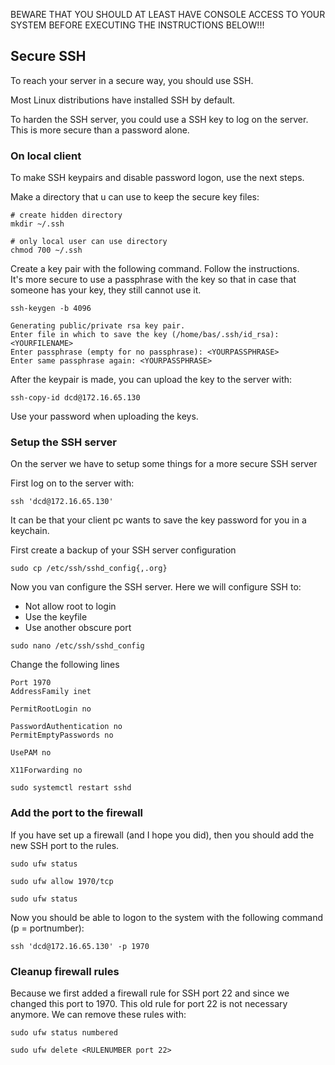 BEWARE THAT YOU SHOULD AT LEAST HAVE CONSOLE ACCESS TO YOUR SYSTEM BEFORE EXECUTING THE INSTRUCTIONS BELOW!!!

## Secure SSH

To reach your server in a secure way, you should use SSH.

Most Linux distributions have installed SSH by default.

To harden the SSH server, you could use a SSH key to log on the server. This is more secure than a password alone.

### On local client

To make SSH keypairs and disable password logon, use the next steps.

Make a directory that u can use to keep the secure key files:

```
# create hidden directory
mkdir ~/.ssh 

# only local user can use directory
chmod 700 ~/.ssh
```

Create a key pair with the following command. Follow the instructions.  
It's more secure to use a passphrase with the key so that in case that someone has your key, they still cannot use it.

```
ssh-keygen -b 4096

Generating public/private rsa key pair.
Enter file in which to save the key (/home/bas/.ssh/id_rsa): <YOURFILENAME>
Enter passphrase (empty for no passphrase): <YOURPASSPHRASE>
Enter same passphrase again: <YOURPASSPHRASE>
```
After the keypair is made, you can upload the key to the server with:

```
ssh-copy-id dcd@172.16.65.130

```

Use your password when uploading the keys.

### Setup the SSH server

On the server we have to setup some things for a more secure SSH server

First log on to the server with:

```
ssh 'dcd@172.16.65.130'
```

It can be that your client pc wants to save the key password for you in a keychain.

First create a backup of your SSH server configuration

```
sudo cp /etc/ssh/sshd_config{,.org}
```

Now you van configure the SSH server.
Here we will configure SSH to:

* Not allow root to login
* Use the keyfile
* Use another obscure port

```
sudo nano /etc/ssh/sshd_config
```

Change the following lines

```
Port 1970
AddressFamily inet

PermitRootLogin no

PasswordAuthentication no 
PermitEmptyPasswords no

UsePAM no

X11Forwarding no
```

```
sudo systemctl restart sshd
```

### Add the port to the firewall

If you have set up a firewall (and I hope you did), then you should add the new SSH port to the rules.


```
sudo ufw status

sudo ufw allow 1970/tcp

sudo ufw status
```

Now you should be able to logon to the system with the following command (p = portnumber):

```
ssh 'dcd@172.16.65.130' -p 1970
```

### Cleanup firewall rules

Because we first added a firewall rule for SSH port 22 and since we changed this port to 1970. This old rule for port 22 is not necessary anymore. We can remove these rules with:

```
sudo ufw status numbered

sudo ufw delete <RULENUMBER port 22>
```
